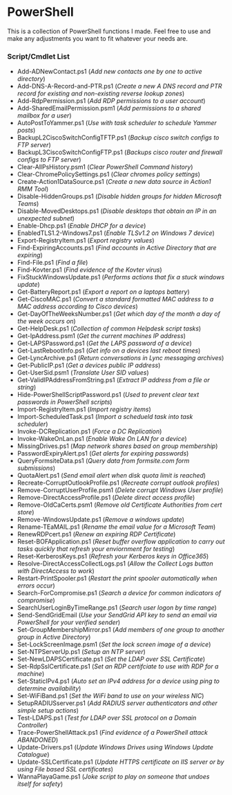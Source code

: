 # PowerShell
This is a collection of PowerShell functions I made. Feel free to use and make any adjustments you want to fit whatever your needs are.

### Script/Cmdlet List

- Add-ADNewContact.ps1 (*Add new contacts one by one to active directory*)
- Add-DNS-A-Record-and-PTR.ps1 (*Create a new A DNS record and PTR record for existing and non-existing reverse lookup zones*)
- Add-RdpPermission.ps1 (*Add RDP permissions to a user account*)
- Add-SharedEmailPermission.psm1 (*Add permissions to a shared mailbox for a user*)
- AutoPostToYammer.ps1 (*Use with task scheduler to schedule Yammer posts*)
- BackupL2CiscoSwitchConfigTFTP.ps1 (*Backup cisco switch configs to FTP server*)
- BackupL3CiscoSwitchConfigFTP.ps1 (*Backups cisco router and firewall configs to FTP server*)
- Clear-AllPsHistory.psm1 (*Clear PowerShell Command history*)
- Clear-ChromePolicySettings.ps1 (*Clear chromes policy settings*)
- Create-Action1DataSource.ps1 (*Create a new data source in Action1 RMM Tool*)
- Disable-HiddenGroups.ps1 (*Disable hidden groups for hidden Microsoft Teams*)
- Disable-MovedDesktops.ps1 (*Disable desktops that obtain an IP in an unexpected subnet*)
- Enable-Dhcp.ps1 (*Enable DHCP for a device*)
- EnabledTLS1.2-Windows7.ps1 (*Enable TLSv1.2 on Windows 7 device*)
- Export-RegistryItem.ps1 (*Export registry values*)
- Find-ExpiringAccounts.ps1 (*Find accounts in Active Directory that are expiring*)
- Find-File.ps1 (*Find a file*)
- Find-Kovter.ps1 (*Find evidence of the Kovter virus*)
- FixStuckWindowsUpdate.ps1 (*Performs actions that fix a stuck windows update*)
- Get-BatteryReport.ps1 (*Export a report on a laptops battery*)
- Get-CiscoMAC.ps1 (*Convert a standard formatted MAC address to a MAC address according to Cisco devices*)
- Get-DayOfTheWeeksNumber.ps1 (*Get which day of the month a day of the week occurs on*)
- Get-HelpDesk.ps1 (*Collection of common Helpdesk script tasks*)
- Get-IpAddress.psm1 (*Get the current machines IP address*)
- Get-LAPSPassword.ps1 (*Get the LAPS password of a device*)
- Get-LastRebootInfo.ps1 (*Get info on a devices last reboot times*)
- Get-LyncArchive.ps1 (*Return conversations in Lync messaging archives*)
- Get-PublicIP.ps1 (*Get a devices public IP address*)
- Get-UserSid.psm1 (*Translate User SID values*)
- Get-ValidIPAddressFromString.ps1 (*Extract IP address from a file or string*)
- Hide-PowerShellScriptPassword.ps1 (*Used to prevent clear text passwords in PowerShell scripts*)
- Import-RegistryItem.ps1 (*Import registry items*)
- Import-ScheduledTask.ps1 (*Import a schedueld task into task scheduler*)
- Invoke-DCReplication.ps1 (*Force a DC Replication*)
- Invoke-WakeOnLan.ps1 (*Enable Wake On LAN for a device*)
- MissingDrives.ps1 (*Map network shares based on group membership*)
- PasswordExpiryAlert.ps1 (*Get alerts for expiring passwords*)
- QueryFormsiteData.ps1 (*Query data from formsite.com form submissions*)
- QuotaAlert.ps1 (*Send email alert when disk quota limit is reached*)
- Recreate-CorruptOutlookProfile.ps1 (*Recreate corrupt outlook profiles*)
- Remove-CorruptUserProfile.psm1 (*Delete corrupt Windows User profile*)
- Remove-DirectAccessProfile.ps1 (*Delete direct access profile*)
- Remove-OldCaCerts.psm1 (*Remove old Certificate Authorities from cert store*)
- Remove-WindowsUpdate.ps1 (*Remove a windows update*)
- Rename-TEaMAIL.ps1 (*Rename the email value for a Microsoft Team*)
- RenewRDPcert.ps1 (*Renew an expiring RDP Certificate*)
- Reset-BOFApplication.ps1 (*Reset buffer overflow application to carry out tasks quickly that refresh your enviornment for testing*)
- Reset-KerberosKeys.ps1 (*Refresh your Kerberos keys in Office365*)
- Resolve-DirectAccessCollectLogs.ps1 (*Allow the Collect Logs button with DirectAccess to work*)
- Restart-PrintSpooler.ps1 (*Restart the print spooler automatically when errors occur*)
- Search-ForCompromise.ps1 (*Search a device for common indicators of compromise*)
- SearchUserLoginByTimeRange.ps1 (*Search user logon by time range*)
- Send-SendGridEmail (*Use your SendGrid API key to send an email via PowerShell for your verified sender*)
- Set-GroupMembershipMirror.ps1 (*Add members of one group to another group in Active Directory*)
- Set-LockScreenImage.psm1 (*Set the lock screen image of a device*)
- Set-NTPServerUp.ps1 (*Setup an NTP server*)
- Set-NewLDAPSCertificate.ps1 (*Set the LDAP over SSL Certificate*)
- Set-RdpSslCertificate.ps1 (*Set an RDP certifciate to use with RDP for a machine*)
- Set-StaticIPv4.ps1 (*Auto set an IPv4 address for a device using ping to determine availability*)
- Set-WiFiBand.ps1 (*Set the WiFi band to use on your wireless NIC*)
- SetupRADIUSserver.ps1 (*Add RADIUS server authenticators and other simple setup actions*)
- Test-LDAPS.ps1 (*Test for LDAP over SSL protocol on a Domain Controller*)
- Trace-PowerShellAttack.ps1 (*Find evidence of a PowerShell attack ABANDONED*)
- Update-Drivers.ps1 (*Update Windows Drives using Windows Update Catalogue*)
- Update-SSLCertificate.ps1 (*Update HTTPS certificate on IIS server or by using File based SSL certificates*)
- WannaPlayaGame.ps1 (*Joke script to play on someone that undoes itself for safety*)
